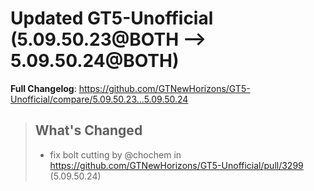 # Updated GT5-Unofficial (5.09.50.23@BOTH --> 5.09.50.24@BOTH)
**Full Changelog**: https://github.com/GTNewHorizons/GT5-Unofficial/compare/5.09.50.23...5.09.50.24
>## What's Changed
> * fix bolt cutting by @chochem in https://github.com/GTNewHorizons/GT5-Unofficial/pull/3299 (5.09.50.24)
>

